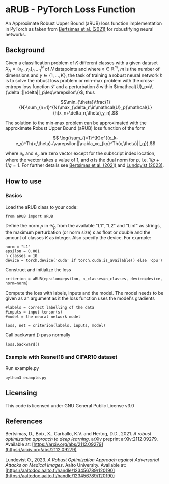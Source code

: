 # aRUB - PyTorch Loss Function
An Approximate Robust Upper Bound (aRUB) loss function implementation in PyTorch as taken from [Bertsimas et al. (2021)](https://arxiv.org/abs/2112.09279) for robustifying neural networks.

## Background
Given a classification problem of $K$ different classes with a given dataset  $X_N=\{x_n, y_n\}_{n=1}^{N}$ of $N$ datapoints and where $x\in\mathbb{R}^m$, $m$ is the number of dimensions and $y\in\{1,...,K\}$, the task of training a robust neural network $h$ is to solve the robust loss problem or min-max problem with the cross-entropy loss function $\mathcal{L}$ and a perturbation $\delta$ within $\mathcal{U}_p=\\{\delta :||\delta||_p\leq\varepsilon\\}$, thus

$$\min_{\theta}\\frac{1}{N}\sum_{n=1}^{N}\max_{\delta_n\in\mathcal{U}_p}\mathcal{L}(h(x_n+\delta_n,\theta),y_n).$$

The solution to the min-max problem can be approximated with the approximate Robust Upper Bound (aRUB) loss function of the form

$$ \log(\sum_{j=1}^{K}e^{(e_k-e_y)^Th(x,\theta)+\varepsilon||\nabla_xc_{ky}^Th(x,\theta)||_q}),$$

where $e_k$ and $e_y$ are zero vector except for the subscript index location, where the vector takes a value of 1, and $q$ is the dual norm for $p$, i.e. $1/p+1/q=1$. For further details see [Bertsimas et al. (2021)](https://arxiv.org/abs/2112.09279) and [Lundqvist (2023)](https://aaltodoc.aalto.fi/handle/123456789/120190).

## How to use

### Basics
Load the aRUB class to your code:
```
from aRUB import aRUB
```
Define the norm $p$ in $\mathcal{U}_p$ from the available "L1", "L2" and "Linf" as strings, the maximum perturbation (or norm size) $\varepsilon$ as float or double and the amount of classes $K$ as integer. Also specify the device. For example:
```
norm = "L1" 
epsilon = 0.001
n_classes = 10
device = torch.device('cuda' if torch.cuda.is_available() else 'cpu')
```
Construct and initialize the loss
```
criterion = aRUB(epsilon=epsilon, n_classes=n_classes, device=device, norm=norm)
```
Compute the loss with labels, inputs and the model. The model needs to be given as an argument as it the loss function uses the model's gradients
```
#labels = correct labelling of the data
#inputs = input tensor(s)
#model = the neural network model

loss, net = criterion(labels, inputs, model)
```
Call backward.() pass normally
```
loss.backward()
```

### Example with Resnet18 and CIFAR10 dataset

Run example.py
```
python3 example.py
```

## Licensing
This code is licensed under GNU General Public License v3.0

## References
Bertsimas, D., Boix, X., Carballo, K.V. and Hertog, D.D., 2021. *A robust optimization approach to deep learning*. arXiv preprint arXiv:2112.09279. Available at: [https://arxiv.org/abs/2112.09279](https://arxiv.org/abs/2112.09279)

Lundqvist O., 2023. *A Robust Optimization Approach against Adversarial Attacks on Medical Images*. Aalto University. Available at: [https://aaltodoc.aalto.fi/handle/123456789/120190](https://aaltodoc.aalto.fi/handle/123456789/120190)
